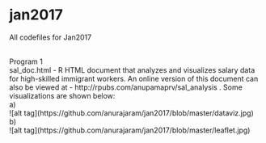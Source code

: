 # jan2017
All codefiles for Jan2017

<br>
Program 1 </br>
sal_doc.html - R HTML document that analyzes and visualizes salary data for high-skilled immigrant workers. An online version of this document can also be viewed at - http://rpubs.com/anupamaprv/sal_analysis . Some visualizations are shown below: </br>
a) </br> 
![alt tag](https://github.com/anurajaram/jan2017/blob/master/dataviz.jpg) </br>
b) </br>
![alt tag](https://github.com/anurajaram/jan2017/blob/master/leaflet.jpg) </br>

</br>
